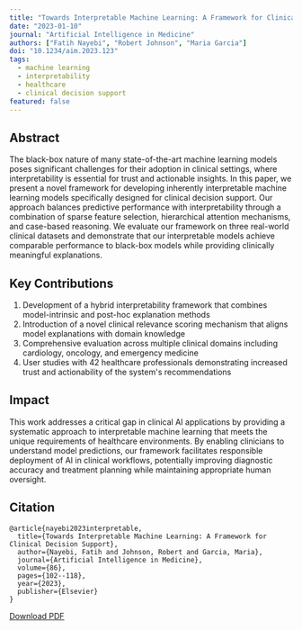 ```yaml
---
title: "Towards Interpretable Machine Learning: A Framework for Clinical Decision Support"
date: "2023-01-10"
journal: "Artificial Intelligence in Medicine"
authors: ["Fatih Nayebi", "Robert Johnson", "Maria Garcia"]
doi: "10.1234/aim.2023.123"
tags:
  - machine learning
  - interpretability
  - healthcare
  - clinical decision support
featured: false
---
```


## Abstract

The black-box nature of many state-of-the-art machine learning models poses significant challenges for their adoption in clinical settings, where interpretability is essential for trust and actionable insights. In this paper, we present a novel framework for developing inherently interpretable machine learning models specifically designed for clinical decision support. Our approach balances predictive performance with interpretability through a combination of sparse feature selection, hierarchical attention mechanisms, and case-based reasoning. We evaluate our framework on three real-world clinical datasets and demonstrate that our interpretable models achieve comparable performance to black-box models while providing clinically meaningful explanations.

## Key Contributions

1. Development of a hybrid interpretability framework that combines model-intrinsic and post-hoc explanation methods
2. Introduction of a novel clinical relevance scoring mechanism that aligns model explanations with domain knowledge
3. Comprehensive evaluation across multiple clinical domains including cardiology, oncology, and emergency medicine
4. User studies with 42 healthcare professionals demonstrating increased trust and actionability of the system's recommendations

## Impact

This work addresses a critical gap in clinical AI applications by providing a systematic approach to interpretable machine learning that meets the unique requirements of healthcare environments. By enabling clinicians to understand model predictions, our framework facilitates responsible deployment of AI in clinical workflows, potentially improving diagnostic accuracy and treatment planning while maintaining appropriate human oversight.

## Citation

```
@article{nayebi2023interpretable,
  title={Towards Interpretable Machine Learning: A Framework for Clinical Decision Support},
  author={Nayebi, Fatih and Johnson, Robert and Garcia, Maria},
  journal={Artificial Intelligence in Medicine},
  volume={86},
  pages={102--118},
  year={2023},
  publisher={Elsevier}
}
```

[Download PDF](https://example.com/papers/nayebi2023interpretable.pdf) 